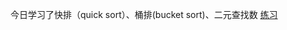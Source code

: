 今日学习了快排（quick sort）、桶排(bucket sort)、二元查找数
[练习](https://github.com/jessie-233/python-exercise/tree/master/BDMI/WEEK4)
